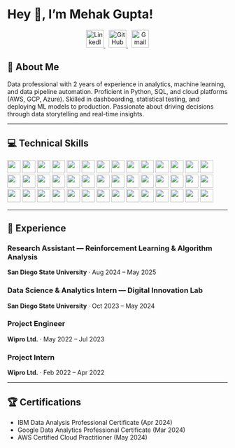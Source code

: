 # Hey 👋, I’m **Mehak Gupta!**

<p align="center">
  <a href="https://www.linkedin.com/in/mehak-gupta-10973a19a/">
    <img src="https://img.shields.io/badge/LinkedIn-0077B5?logo=linkedin"
         alt="LinkedIn" height="40" />
  </a>
  &nbsp;
  <a href="https://github.com/Mgupta1610">
    <img src="https://img.shields.io/badge/GitHub-181717?logo=github"
         alt="GitHub" height="40" />
  </a>
  &nbsp;
  <a href="mailto:mehakgupta1999@gmail.com">
    <img src="https://img.shields.io/badge/Gmail-D14836?logo=gmail&logoColor=white&style=flat-square"
         alt="Gmail" height="40" />
  </a>
</p>

## 🚀 About Me
Data professional with 2 years of experience in analytics, machine learning, and data pipeline automation. Proficient in Python, SQL, and cloud platforms (AWS, GCP, Azure). Skilled in dashboarding, statistical testing, and deploying ML models to production. Passionate about driving decisions through data storytelling and real-time insights.

---

## 💻 Technical Skills
<p align="left">

<img src="https://img.shields.io/badge/Python-3776AB?logo=python&logoColor=white" height="30"/>
<img src="https://img.shields.io/badge/R-276DC3?logo=r&logoColor=white" height="30"/>
<img src="https://img.shields.io/badge/SQL-4479A1?logo=mysql&logoColor=white" height="30"/>
<img src="https://img.shields.io/badge/SAS-000000?logo=sas&logoColor=white" height="30"/>
<img src="https://img.shields.io/badge/C++-00599C?logo=c%2B%2B&logoColor=white" height="30"/>
<img src="https://img.shields.io/badge/MongoDB-47A248?logo=mongodb&logoColor=white" height="30"/>
<img src="https://img.shields.io/badge/BigQuery-4285F4?logo=googlecloud&logoColor=white" height="30"/>
<img src="https://img.shields.io/badge/Snowflake-39B7E1?logo=snowflake&logoColor=white" height="30"/>
<img src="https://img.shields.io/badge/Redshift-8C4FFF?logo=amazonaws&logoColor=white" height="30"/>
<img src="https://img.shields.io/badge/Azure%20SQL-0078D4?logo=microsoft-azure&logoColor=white" height="30"/>
<img src="https://img.shields.io/badge/SSMS-CC2927?logo=microsoft-sql-server&logoColor=white" height="30"/>
<img src="https://img.shields.io/badge/Tableau-4E9BCD?logo=tableau&logoColor=white" height="30"/>
<img src="https://img.shields.io/badge/Power%20BI-F2C811?logo=microsoft-power-bi&logoColor=black" height="30"/>
<img src="https://img.shields.io/badge/Excel-217346?logo=microsoft-excel&logoColor=white" height="30"/>
<img src="https://img.shields.io/badge/VBA-867DB1?logo=visual-basic&logoColor=white" height="30"/>
<img src="https://img.shields.io/badge/QuickSight-FF9900?logo=amazon-aws&logoColor=white" height="30"/>
<img src="https://img.shields.io/badge/Grafana-F46800?logo=grafana&logoColor=white" height="30"/>
<img src="https://img.shields.io/badge/Pandas-150458?logo=pandas&logoColor=white" height="30"/>
<img src="https://img.shields.io/badge/NumPy-013243?logo=numpy&logoColor=white" height="30"/>
<img src="https://img.shields.io/badge/Scikit--learn-F7931E?logo=scikit-learn&logoColor=white" height="30"/>
<img src="https://img.shields.io/badge/TensorFlow-FF6F00?logo=tensorflow&logoColor=white" height="30"/>
<img src="https://img.shields.io/badge/Keras-D00000?logo=keras&logoColor=white" height="30"/>
<img src="https://img.shields.io/badge/PyTorch-EE4C2C?logo=pytorch&logoColor=white" height="30"/>
<img src="https://img.shields.io/badge/Matplotlib-11557C?logo=python&logoColor=white" height="30"/>
<img src="https://img.shields.io/badge/Seaborn-1E90FF?logo=python&logoColor=white" height="30"/>
<img src="https://img.shields.io/badge/AWS%20Cloud-FF9900?logo=amazon-aws&logoColor=white" height="30"/>
<img src="https://img.shields.io/badge/GCP-4285F4?logo=googlecloud&logoColor=white" height="30"/>
<img src="https://img.shields.io/badge/Azure-0078D4?logo=microsoft-azure&logoColor=white" height="30"/>
<img src="https://img.shields.io/badge/Azure%20Data%20Factory-0078D4?logo=microsoft-azure&logoColor=white" height="30"/>
<img src="https://img.shields.io/badge/Airflow-017CEE?logo=apache-airflow&logoColor=white" height="30"/>
<img src="https://img.shields.io/badge/Jenkins-D24939?logo=jenkins&logoColor=white" height="30"/>
<img src="https://img.shields.io/badge/Docker-2496ED?logo=docker&logoColor=white" height="30"/>
<img src="https://img.shields.io/badge/Kubernetes-326CE5?logo=kubernetes&logoColor=white" height="30"/>
<img src="https://img.shields.io/badge/EMR-FF9900?logo=amazon-aws&logoColor=white" height="30"/>
<img src="https://img.shields.io/badge/Stakeholder%20Communication-6D9EEB?logo=communication&logoColor=white" height="30"/>
<img src="https://img.shields.io/badge/Requirement%20Gathering-8E44AD?logo=clipboard&logoColor=white" height="30"/>
<img src="https://img.shields.io/badge/Agile%20Support-FCA121?logo=agile&logoColor=white" height="30"/>
<img src="https://img.shields.io/badge/A/B%20Testing-FF7043?logo=experiment&logoColor=white" height="30"/>
<img src="https://img.shields.io/badge/Forecasting-2196F3?logo=chart&logoColor=white" height="30"/>
<img src="https://img.shields.io/badge/KPI%20Reporting-00BCD4?logo=analytics&logoColor=white" height="30"/>
<img src="https://img.shields.io/badge/AWS%20Certified%20Cloud%20Practitioner-FF9900?logo=amazonaws&logoColor=white" height="30"/>
<img src="https://img.shields.io/badge/Google%20Data%20Analytics-34A853?logo=google&logoColor=white" height="30"/>

</p>

---

## 🙌 Experience

### Research Assistant — Reinforcement Learning & Algorithm Analysis  
**San Diego State University** · Aug 2024 – May 2025

### Data Science & Analytics Intern — Digital Innovation Lab  
**San Diego State University** · Oct 2023 – May 2024  

### Project Engineer  
**Wipro Ltd.** · May 2022 – Jul 2023 

### Project Intern  
**Wipro Ltd.** · Feb 2022 – Apr 2022  

---

## 🏆 Certifications
- IBM Data Analysis Professional Certificate (Apr 2024)  
- Google Data Analytics Professional Certificate (Mar 2024)  
- AWS Certified Cloud Practitioner (May 2024)



